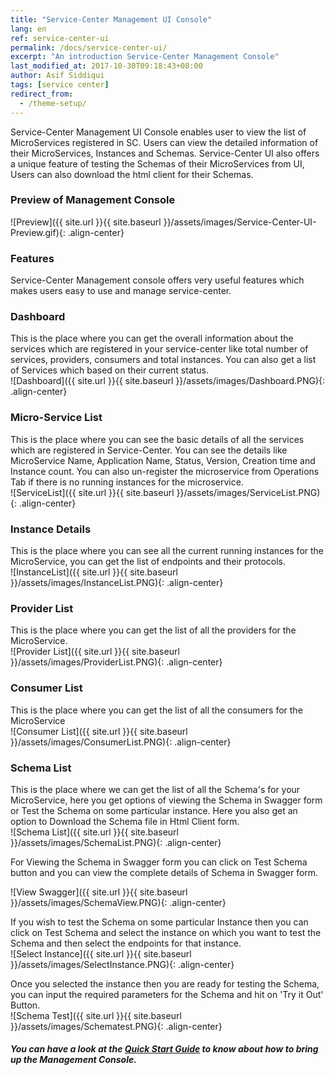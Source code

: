 ```yaml
---
title: "Service-Center Management UI Console"
lang: en
ref: service-center-ui
permalink: /docs/service-center-ui/
excerpt: "An introduction Service-Center Management Console"
last_modified_at: 2017-10-30T09:18:43+08:00
author: Asif Siddiqui
tags: [service center]
redirect_from:
  - /theme-setup/
---
```


Service-Center Management UI Console enables user to view the list of MicroServices registered in SC.
Users can view the detailed information of their MicroServices, Instances and Schemas.
Service-Center UI also offers a unique feature of testing the Schemas of their MicroServices from UI, Users 
can also download the html client for their Schemas.

### Preview of Management Console
![Preview]({{ site.url }}{{ site.baseurl }}/assets/images/Service-Center-UI-Preview.gif){: .align-center}

### Features
Service-Center Management console offers very useful features which makes users easy to use and manage service-center.

### Dashboard
This is the place where you can get the overall information about the services which are registered in your service-center like total number of services, providers, consumers and total instances. You can also get a list of Services which based on their current status.  
![Dashboard]({{ site.url }}{{ site.baseurl }}/assets/images/Dashboard.PNG){: .align-center}  



### Micro-Service List
This is the place where you can see the basic details of all the services which are registered in Service-Center. You can see the details like MicroService Name, Application Name, Status, Version, Creation time and Instance count. You can also un-register the microservice from Operations Tab if there is no running instances for the microservice.  
![ServiceList]({{ site.url }}{{ site.baseurl }}/assets/images/ServiceList.PNG){: .align-center}  


### Instance Details
This is the place where you can see all the current running instances for the MicroService, you can get the list of endpoints and their protocols.  
![InstanceList]({{ site.url }}{{ site.baseurl }}/assets/images/InstanceList.PNG){: .align-center}  


### Provider List
This is the place where you can get the list of all the providers for the MicroService.  
![Provider List]({{ site.url }}{{ site.baseurl }}/assets/images/ProviderList.PNG){: .align-center}  


### Consumer List
This is the place where you can get the list of all the consumers for the MicroService  
![Consumer List]({{ site.url }}{{ site.baseurl }}/assets/images/ConsumerList.PNG){: .align-center}  


### Schema List
This is the place where we can get the list of all the Schema\'s for your MicroService, here you get options of viewing the Schema in Swagger form or Test the Schema on some particular instance. Here you also get an option to Download the Schema file in Html Client form.  
![Schema List]({{ site.url }}{{ site.baseurl }}/assets/images/SchemaList.PNG){: .align-center}  

For Viewing the Schema in Swagger form you can click on Test Schema button and you can view the complete details of Schema in Swagger form.  

![View Swagger]({{ site.url }}{{ site.baseurl }}/assets/images/SchemaView.PNG){: .align-center}

If you wish to test the Schema on some particular Instance then you can click on Test Schema and select the instance on which you want to test the Schema and then select the endpoints for that instance.  
![Select Instance]({{ site.url }}{{ site.baseurl }}/assets/images/SelectInstance.PNG){: .align-center}


Once you selected the instance then you are ready for testing the Schema, you can input the required parameters for the Schema and hit on 'Try it Out' Button.  
![Schema Test]({{ site.url }}{{ site.baseurl }}/assets/images/Schematest.PNG){: .align-center}  


##### You can have a look at the [Quick Start Guide](https://github.com/ServiceComb/service-center/tree/master/frontend#quickstart-guide) to know about how to bring up the Management Console.
